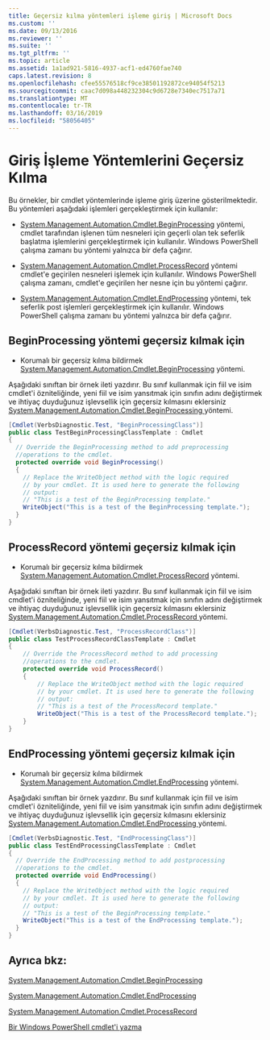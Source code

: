 ```yaml
---
title: Geçersiz kılma yöntemleri işleme giriş | Microsoft Docs
ms.custom: ''
ms.date: 09/13/2016
ms.reviewer: ''
ms.suite: ''
ms.tgt_pltfrm: ''
ms.topic: article
ms.assetid: 1a1ad921-5816-4937-acf1-ed4760fae740
caps.latest.revision: 8
ms.openlocfilehash: cfee55576518cf9ce38501192872ce94054f5213
ms.sourcegitcommit: caac7d098a448232304c9d6728e7340ec7517a71
ms.translationtype: MT
ms.contentlocale: tr-TR
ms.lasthandoff: 03/16/2019
ms.locfileid: "58056405"
---
```

# <a name="how-to-override-input-processing-methods"></a>Giriş İşleme Yöntemlerini Geçersiz Kılma

Bu örnekler, bir cmdlet yöntemlerinde işleme giriş üzerine gösterilmektedir. Bu yöntemleri aşağıdaki işlemleri gerçekleştirmek için kullanılır:

- [System.Management.Automation.Cmdlet.BeginProcessing](/dotnet/api/System.Management.Automation.Cmdlet.BeginProcessing) yöntemi, cmdlet tarafından işlenen tüm nesneleri için geçerli olan tek seferlik başlatma işlemlerini gerçekleştirmek için kullanılır. Windows PowerShell çalışma zamanı bu yöntemi yalnızca bir defa çağırır.

- [System.Management.Automation.Cmdlet.ProcessRecord](/dotnet/api/System.Management.Automation.Cmdlet.ProcessRecord) yöntemi cmdlet'e geçirilen nesneleri işlemek için kullanılır. Windows PowerShell çalışma zamanı, cmdlet'e geçirilen her nesne için bu yöntemi çağırır.

- [System.Management.Automation.Cmdlet.EndProcessing](/dotnet/api/System.Management.Automation.Cmdlet.EndProcessing) yöntemi, tek seferlik post işlemleri gerçekleştirmek için kullanılır. Windows PowerShell çalışma zamanı bu yöntemi yalnızca bir defa çağırır.

## <a name="to-override-the-beginprocessing-method"></a>BeginProcessing yöntemi geçersiz kılmak için

- Korumalı bir geçersiz kılma bildirmek [System.Management.Automation.Cmdlet.BeginProcessing](/dotnet/api/System.Management.Automation.Cmdlet.BeginProcessing) yöntemi.

Aşağıdaki sınıftan bir örnek ileti yazdırır. Bu sınıf kullanmak için fiil ve isim cmdlet'i özniteliğinde, yeni fiil ve isim yansıtmak için sınıfın adını değiştirmek ve ihtiyaç duyduğunuz işlevsellik için geçersiz kılmasını eklersiniz [System.Management.Automation.Cmdlet.BeginProcessing ](/dotnet/api/System.Management.Automation.Cmdlet.BeginProcessing) yöntemi.

```csharp
[Cmdlet(VerbsDiagnostic.Test, "BeginProcessingClass")]
public class TestBeginProcessingClassTemplate : Cmdlet
{
  // Override the BeginProcessing method to add preprocessing
  //operations to the cmdlet.
  protected override void BeginProcessing()
  {
    // Replace the WriteObject method with the logic required
    // by your cmdlet. It is used here to generate the following
    // output:
    // "This is a test of the BeginProcessing template."
    WriteObject("This is a test of the BeginProcessing template.");
  }
}
```

## <a name="to-override-the-processrecord-method"></a>ProcessRecord yöntemi geçersiz kılmak için

- Korumalı bir geçersiz kılma bildirmek [System.Management.Automation.Cmdlet.ProcessRecord](/dotnet/api/System.Management.Automation.Cmdlet.ProcessRecord) yöntemi.

Aşağıdaki sınıftan bir örnek ileti yazdırır. Bu sınıf kullanmak için fiil ve isim cmdlet'i özniteliğinde, yeni fiil ve isim yansıtmak için sınıfın adını değiştirmek ve ihtiyaç duyduğunuz işlevsellik için geçersiz kılmasını eklersiniz [System.Management.Automation.Cmdlet.ProcessRecord ](/dotnet/api/System.Management.Automation.Cmdlet.ProcessRecord) yöntemi.

```csharp
[Cmdlet(VerbsDiagnostic.Test, "ProcessRecordClass")]
public class TestProcessRecordClassTemplate : Cmdlet
{
    // Override the ProcessRecord method to add processing
    //operations to the cmdlet.
    protected override void ProcessRecord()
    {
        // Replace the WriteObject method with the logic required
        // by your cmdlet. It is used here to generate the following
        // output:
        // "This is a test of the ProcessRecord template."
        WriteObject("This is a test of the ProcessRecord template.");
    }
}

```

## <a name="to-override-the-endprocessing-method"></a>EndProcessing yöntemi geçersiz kılmak için

- Korumalı bir geçersiz kılma bildirmek [System.Management.Automation.Cmdlet.EndProcessing](/dotnet/api/System.Management.Automation.Cmdlet.EndProcessing) yöntemi.

Aşağıdaki sınıftan bir örnek yazdırır. Bu sınıf kullanmak için fiil ve isim cmdlet'i özniteliğinde, yeni fiil ve isim yansıtmak için sınıfın adını değiştirmek ve ihtiyaç duyduğunuz işlevsellik için geçersiz kılmasını eklersiniz [System.Management.Automation.Cmdlet.EndProcessing ](/dotnet/api/System.Management.Automation.Cmdlet.EndProcessing) yöntemi.

```csharp
[Cmdlet(VerbsDiagnostic.Test, "EndProcessingClass")]
public class TestEndProcessingClassTemplate : Cmdlet
{
  // Override the EndProcessing method to add postprocessing
  //operations to the cmdlet.
  protected override void EndProcessing()
  {
    // Replace the WriteObject method with the logic required
    // by your cmdlet. It is used here to generate the following
    // output:
    // "This is a test of the BeginProcessing template."
    WriteObject("This is a test of the EndProcessing template.");
  }
}
```

## <a name="see-also"></a>Ayrıca bkz:

[System.Management.Automation.Cmdlet.BeginProcessing](/dotnet/api/System.Management.Automation.Cmdlet.BeginProcessing)

[System.Management.Automation.Cmdlet.EndProcessing](/dotnet/api/System.Management.Automation.Cmdlet.EndProcessing)

[System.Management.Automation.Cmdlet.ProcessRecord](/dotnet/api/System.Management.Automation.Cmdlet.ProcessRecord)

[Bir Windows PowerShell cmdlet'i yazma](./writing-a-windows-powershell-cmdlet.md)
